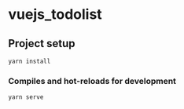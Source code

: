 # vuejs_todolist

## Project setup
```
yarn install
```

### Compiles and hot-reloads for development
```
yarn serve
```
